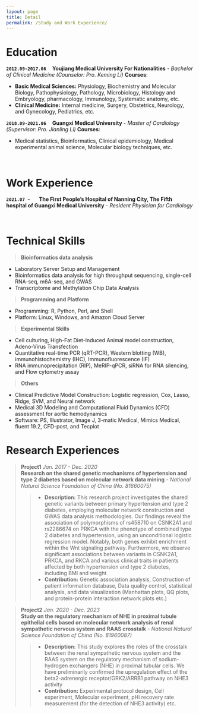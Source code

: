 ```yaml
---
layout: page
title: Detail
permalink: /Study and Work Experience/
---
```

# Education
**`2012.09-2017.06` &nbsp; &nbsp; Youjiang Medical University For Nationalities** - *Bachelor of Clinical Medicine (Counselor: Pro. Keming Li)*
**Courses**:
- **Basic Medical Sciences:**   Physiology, Biochemistry and Molecular Biology, Pathophysiology, Pathology, Microbiology, Histology and Embryology, pharmacology, Immunology, Systematic anatomy, etc.
- **Clinical Medicine:** Internal medicine, Surgery, Obstetrics, Neurology, and Gynecology, Pediatrics, etc.

**`2018.09-2021.06` &nbsp; &nbsp; Guangxi Medical University** - *Master of Cardiology (Supervisor: Pro. Jianling Li)*
**Courses**:
-	Medical statistics, Bioinformatics, Clinical epidemiology, Medical experimental animal science, Molecular biology techniques, etc.

&nbsp;
# Work Experience
**`2021.07 ~ ` &nbsp; &nbsp; The First People’s Hospital of Nanning City, The Fifth hospital of Guangxi Medical University** - *Resident Physician for Cardiology*

&nbsp;
# Technical Skills
>**Bioinformatics data analysis**
- Laboratory Server Setup and Management
- Bioinformatics data analysis for high throughput sequencing, single-cell RNA-seq, m6A-seq, and GWAS
- Transcriptome and Methylation Chip Data Analysis

>**Programming and Platform**
- Programming: R, Python, Perl, and Shell
- Platform: Linux, Windows, and Amazon Cloud Server

>**Experimental Skills**
- Cell culturing, High-Fat Diet-Induced Animal model construction, Adeno-Virus Transfection
- Quantitative real-time PCR (qRT-PCR), Western blotting (WB), immunohistochemistry (IHC), Immunofluorescence
(IF)
- RNA immunoprecipitation (RIP), MeRIP-qPCR, siRNA for RNA silencing, and Flow cytometry assay

>**Others**
- Clinical Predictive Model Construction: Logistic regression, Cox, Lasso, Ridge, SVM, and Neural network
- Medical 3D Modeling and Computational Fluid Dynamics (CFD) assessment for aortic hemodynamics
- Software: PS, Illustrator, Image J, 3-matic Medical, Mimics Medical, fluent 19.2, CFD-post, and Tecplot

# Research Experiences
>**Project1** *Jan. 2017 - Dec. 2020*  
>**Research on the shared genetic mechanisms of hypertension and type 2 diabetes based on molecular network data mining** - *National Natural Science Foundation of China (No. 81660075)*
>>- **Description:** This research project investigates the shared genetic variants between primary hypertension and type 2 diabetes, employing molecular network construction and GWAS data analysis methodologies. Our findings reveal the association of polymorphisms of rs458710 on CSNK2A1 and rs2286674 on PRKCA with the phenotype of combined type 2 diabetes and hypertension, using an unconditional logistic regression model. Notably, both genes exhibit enrichment within the Wnt signaling pathway. Furthermore, we observe significant associations between variants in CSNK2A1, PRKCA, and RKCA and various clinical traits in patients affected by both hypertension and type 2 diabetes, including BMI and weight
>>- **Contribution:** Genetic association analysis, Construction of patient information database, Data quality control, statistical analysis, and data visualization (Manhattan plots, QQ plots, and protein-protein interaction network plots etc.)

>**Project2** *Jan. 2020 - Dec. 2023*  
>**Study on the regulatory mechanism of NHE in proximal tubule epithelial cells based on molecular network analysis of renal sympathetic nervous system and RAAS crosstalk** - *National Natural Science Foundation of
China (No. 81960087)*  
>>- **Description:** This study explores the roles of the crosstalk between the renal sympathetic nervous system and the
RAAS system on the regulatory mechanism of sodium-hydrogen exchangers (NHE) in proximal tubular cells. We
have preliminarily confirmed the upregulation effect of the beta2-adrenergic receptor/GRK2/ARRB1 pathway on
NHE3 activity
>>- **Contribution:** Experimental protocol design, Cell experiment, Molecular experiment, pHi recovery rate measurement
(for the detection of NHE3 activity) etc.



